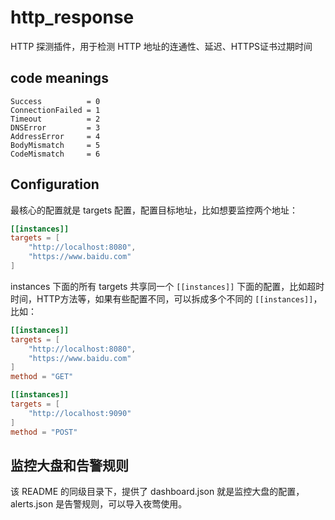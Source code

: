 # http_response

HTTP 探测插件，用于检测 HTTP 地址的连通性、延迟、HTTPS证书过期时间

## code meanings

```
Success          = 0
ConnectionFailed = 1
Timeout          = 2
DNSError         = 3
AddressError     = 4
BodyMismatch     = 5
CodeMismatch     = 6
```

## Configuration

最核心的配置就是 targets 配置，配置目标地址，比如想要监控两个地址：

```toml
[[instances]]
targets = [
    "http://localhost:8080",
    "https://www.baidu.com"
]
```

instances 下面的所有 targets 共享同一个 `[[instances]]` 下面的配置，比如超时时间，HTTP方法等，如果有些配置不同，可以拆成多个不同的 `[[instances]]`，比如：

```toml
[[instances]]
targets = [
    "http://localhost:8080",
    "https://www.baidu.com"
]
method = "GET"

[[instances]]
targets = [
    "http://localhost:9090"
]
method = "POST"
```

## 监控大盘和告警规则

该 README 的同级目录下，提供了 dashboard.json 就是监控大盘的配置，alerts.json 是告警规则，可以导入夜莺使用。